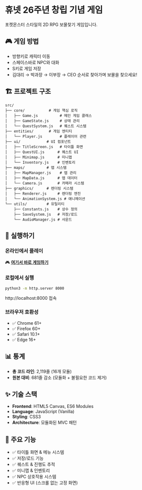 # 휴넷 26주년 창립 기념 게임

포켓몬스터 스타일의 2D RPG 보물찾기 게임입니다.

## 🎮 게임 방법
- 방향키로 캐릭터 이동
- 스페이스바로 NPC와 대화
- S키로 게임 저장
- 김대리 → 박과장 → 이부장 → CEO 순서로 찾아가며 보물을 찾으세요!

## 🏗️ 프로젝트 구조
```
src/
├── core/           # 게임 핵심 로직
│   ├── Game.js          # 메인 게임 클래스
│   ├── GameState.js     # 상태 관리
│   └── QuestSystem.js   # 퀘스트 시스템
├── entities/       # 게임 엔티티
│   └── Player.js        # 플레이어 관련
├── ui/            # UI 컴포넌트
│   ├── TitleScreen.js   # 타이틀 화면
│   ├── QuestUI.js      # 퀘스트 UI
│   ├── Minimap.js      # 미니맵
│   └── Inventory.js    # 인벤토리
├── maps/          # 맵 시스템
│   ├── MapManager.js    # 맵 관리
│   ├── MapData.js      # 맵 데이터
│   └── Camera.js       # 카메라 시스템
├── graphics/      # 렌더링 시스템
│   ├── Renderer.js     # 렌더링 엔진
│   └── AnimationSystem.js # 애니메이션
└── utils/         # 유틸리티
    ├── Constants.js    # 상수 정의
    ├── SaveSystem.js   # 저장/로드
    └── AudioManager.js # 사운드
```

## 🚀 실행하기

### 온라인에서 플레이
🎮 **[여기서 바로 게임하기](https://yourusername.github.io/toy-game/)**

### 로컬에서 실행
```bash
python3 -m http.server 8000
```
http://localhost:8000 접속

### 브라우저 호환성
- ✅ Chrome 61+
- ✅ Firefox 60+
- ✅ Safari 10.1+
- ✅ Edge 16+

## 📊 통계
- **총 코드 라인**: 2,119줄 (16개 모듈)
- **원본 대비**: 681줄 감소 (모듈화 + 불필요한 코드 제거)

## ✨ 기술 스택
- **Frontend**: HTML5 Canvas, ES6 Modules
- **Language**: JavaScript (Vanilla)
- **Styling**: CSS3
- **Architecture**: 모듈화된 MVC 패턴

## 🎯 주요 기능
- ✅ 타이틀 화면 & 메뉴 시스템
- ✅ 저장/로드 기능
- ✅ 퀘스트 & 진행도 추적
- ✅ 미니맵 & 인벤토리
- ✅ NPC 상호작용 시스템
- ✅ 반응형 UI (스크롤 없는 고정 화면)